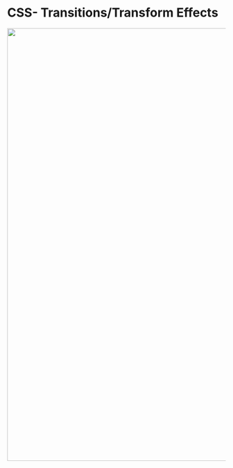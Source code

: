 # CSS- Transitions/Transform Effects

<img src="https://github.com/shrey7070/CSS/blob/main/image_g.gif" width="1000" />
